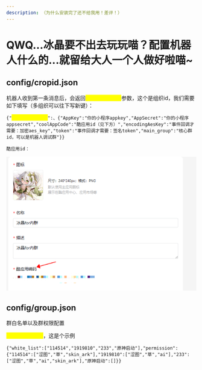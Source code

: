 ```yaml
---
description: （为什么安装完了还不给我用！差评！）
---
```


# QWQ...冰晶要不出去玩玩喵？配置机器人什么的...就留给大人一个人做好啦喵\~

## config/cropid.json

机器人收到第一条消息后，会返回<mark style="color:yellow;">chatbotCorpId</mark>参数，这个是组织id，我们需要如下填写（多组织可以往下写新键）：

`{"`<mark style="color:yellow;">chatbotCorpId</mark>`":、{"AppKey":"你的小程序appkey","AppSecret":"你的小程序appsecret","coolAppCode":"酷应用id（见下方）","encodingAesKey":"事件回调才需要：加密aes_key","token":"事件回调才需要：签名token","main_group":"核心群id，可以是机器人调试群"}}`

`酷应用id：`

![](<../../.gitbook/assets/image (30).png>)

## config/group.json

群白名单以及群权限配置

<mark style="color:yellow;">不用的话不用管</mark>，这是个示例

`{"white_list":["114514","1919810","233","原神启动"],"permission":{"114514":["涩图","草","skin_ark"],"1919810":["涩图","草","ai"],"233":["涩图","草","ai","skin_ark"],"原神启动":[]}}`
